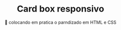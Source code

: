 <h1 align="center">Card box responsivo</h1>
<p align="center">🚀 colocando em pratica o parndizado em HTML e CSS</p>

